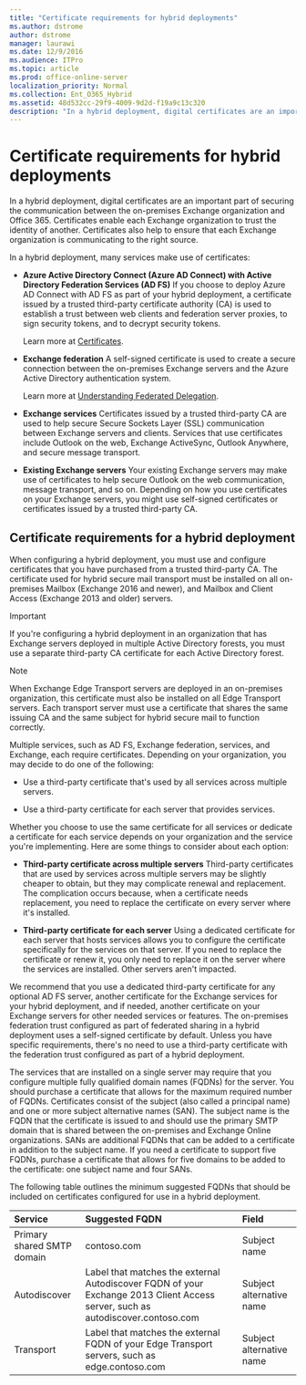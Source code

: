 ```yaml
---
title: "Certificate requirements for hybrid deployments"
ms.author: dstrome
author: dstrome
manager: laurawi
ms.date: 12/9/2016
ms.audience: ITPro
ms.topic: article
ms.prod: office-online-server
localization_priority: Normal
ms.collection: Ent_O365_Hybrid
ms.assetid: 48d532cc-29f9-4009-9d2d-f19a9c13c320
description: "In a hybrid deployment, digital certificates are an important part of securing the communication between the on-premises Exchange organization and Office 365. Certificates enable each Exchange organization to trust the identity of another. Certificates also help to ensure that each Exchange organization is communicating to the right source."
---
```


# Certificate requirements for hybrid deployments

In a hybrid deployment, digital certificates are an important part of securing the communication between the on-premises Exchange organization and Office 365. Certificates enable each Exchange organization to trust the identity of another. Certificates also help to ensure that each Exchange organization is communicating to the right source.
  
In a hybrid deployment, many services make use of certificates:
  
- **Azure Active Directory Connect (Azure AD Connect) with Active Directory Federation Services (AD FS)** If you choose to deploy Azure AD Connect with AD FS as part of your hybrid deployment, a certificate issued by a trusted third-party certificate authority (CA) is used to establish a trust between web clients and federation server proxies, to sign security tokens, and to decrypt security tokens. 
    
    Learn more at [Certificates](https://go.microsoft.com/fwlink/p/?linkId=205993).
    
- **Exchange federation** A self-signed certificate is used to create a secure connection between the on-premises Exchange servers and the Azure Active Directory authentication system. 
    
    Learn more at [Understanding Federated Delegation](http://technet.microsoft.com/library/09e6732a-4e99-44d0-801d-9463fdc57a9b.aspx).
    
- **Exchange services** Certificates issued by a trusted third-party CA are used to help secure Secure Sockets Layer (SSL) communication between Exchange servers and clients. Services that use certificates include Outlook on the web, Exchange ActiveSync, Outlook Anywhere, and secure message transport. 
    
- **Existing Exchange servers** Your existing Exchange servers may make use of certificates to help secure Outlook on the web communication, message transport, and so on. Depending on how you use certificates on your Exchange servers, you might use self-signed certificates or certificates issued by a trusted third-party CA. 
    
## Certificate requirements for a hybrid deployment

When configuring a hybrid deployment, you must use and configure certificates that you have purchased from a trusted third-party CA. The certificate used for hybrid secure mail transport must be installed on all on-premises Mailbox (Exchange 2016 and newer), and Mailbox and Client Access (Exchange 2013 and older) servers. 
  
> [!IMPORTANT]
> If you're configuring a hybrid deployment in an organization that has Exchange servers deployed in multiple Active Directory forests, you must use a separate third-party CA certificate for each Active Directory forest. 
  
> [!NOTE]
> When Exchange Edge Transport servers are deployed in an on-premises organization, this certificate must also be installed on all Edge Transport servers. Each transport server must use a certificate that shares the same issuing CA and the same subject for hybrid secure mail to function correctly. 
  
Multiple services, such as AD FS, Exchange federation, services, and Exchange, each require certificates. Depending on your organization, you may decide to do one of the following:
  
- Use a third-party certificate that's used by all services across multiple servers.
    
- Use a third-party certificate for each server that provides services.
    
Whether you choose to use the same certificate for all services or dedicate a certificate for each service depends on your organization and the service you're implementing. Here are some things to consider about each option:
  
- **Third-party certificate across multiple servers** Third-party certificates that are used by services across multiple servers may be slightly cheaper to obtain, but they may complicate renewal and replacement. The complication occurs because, when a certificate needs replacement, you need to replace the certificate on every server where it's installed. 
    
- **Third-party certificate for each server** Using a dedicated certificate for each server that hosts services allows you to configure the certificate specifically for the services on that server. If you need to replace the certificate or renew it, you only need to replace it on the server where the services are installed. Other servers aren't impacted. 
    
We recommend that you use a dedicated third-party certificate for any optional AD FS server, another certificate for the Exchange services for your hybrid deployment, and if needed, another certificate on your Exchange servers for other needed services or features. The on-premises federation trust configured as part of federated sharing in a hybrid deployment uses a self-signed certificate by default. Unless you have specific requirements, there's no need to use a third-party certificate with the federation trust configured as part of a hybrid deployment.
  
The services that are installed on a single server may require that you configure multiple fully qualified domain names (FQDNs) for the server. You should purchase a certificate that allows for the maximum required number of FQDNs. Certificates consist of the subject (also called a principal name) and one or more subject alternative names (SAN). The subject name is the FQDN that the certificate is issued to and should use the primary SMTP domain that is shared between the on-premises and Exchange Online organizations. SANs are additional FQDNs that can be added to a certificate in addition to the subject name. If you need a certificate to support five FQDNs, purchase a certificate that allows for five domains to be added to the certificate: one subject name and four SANs.
  
The following table outlines the minimum suggested FQDNs that should be included on certificates configured for use in a hybrid deployment.
  
|**Service**|**Suggested FQDN**|**Field**|
|:-----|:-----|:-----|
|Primary shared SMTP domain  <br/> |contoso.com  <br/> |Subject name  <br/> |
|Autodiscover  <br/> |Label that matches the external Autodiscover FQDN of your Exchange 2013 Client Access server, such as autodiscover.contoso.com  <br/> |Subject alternative name  <br/> |
|Transport  <br/> |Label that matches the external FQDN of your Edge Transport servers, such as edge.contoso.com  <br/> |Subject alternative name  <br/> |
   

